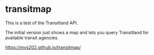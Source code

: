 # transitmap

This is a test of the Transitland API.

The initial version just shows a map and lets you query Transitland for available transit agencies.

https://mvs202.github.io/transitmap/

